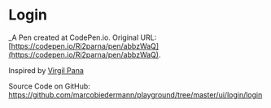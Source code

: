 # Login
 _A Pen created at CodePen.io. Original URL: [https://codepen.io/Ri2parna/pen/abbzWaQ](https://codepen.io/Ri2parna/pen/abbzWaQ).

 Inspired by <a href="http://dribbble.com/shots/975425-Flat-UI-login">Virgil Pana</a>

Source Code on GitHub: https://github.com/marcobiedermann/playground/tree/master/ui/login/login